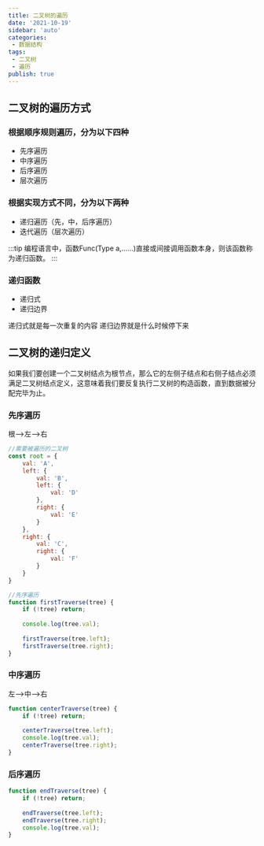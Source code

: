 ```yaml
---
title: 二叉树的遍历
date: '2021-10-19'
sidebar: 'auto'
categories:
 - 数据结构
tags:
 - 二叉树
 - 遍历
publish: true
---
```


## 二叉树的遍历方式

### 根据顺序规则遍历，分为以下四种
- 先序遍历
- 中序遍历
- 后序遍历
- 层次遍历

### 根据实现方式不同，分为以下两种
- 递归遍历（先，中，后序遍历）
- 迭代遍历（层次遍历）

:::tip
编程语言中，函数Func(Type a,……)直接或间接调用函数本身，则该函数称为递归函数。
:::

### 递归函数
- 递归式
- 递归边界

递归式就是每一次重复的内容
递归边界就是什么时候停下来

## 二叉树的递归定义
如果我们要创建一个二叉树结点为根节点，那么它的左侧子结点和右侧子结点必须满足二叉树结点定义，这意味着我们要反复执行二叉树的构造函数，直到数据被分配完毕为止。


### 先序遍历
根-->左-->右
```js
//需要被遍历的二叉树
const root = {
	val: 'A',
	left: {
		val: 'B',
		left: {
			val: 'D'
		},
		right: {
			val: 'E'
		}
	},
	right: {
		val: 'C',
		right: {
			val: 'F'
		}
	}
}
```

```js
//先序遍历
function firstTraverse(tree) {
	if (!tree) return;
	
	console.log(tree.val);
	
	firstTraverse(tree.left);
	firstTraverse(tree.right);
}
```

### 中序遍历
左-->中-->右
```js
function centerTraverse(tree) {
	if (!tree) return;
	
	centerTraverse(tree.left);
	console.log(tree.val);
	centerTraverse(tree.right);
}
```

### 后序遍历
```js
function endTraverse(tree) {
	if (!tree) return;
	
	endTraverse(tree.left);
	endTraverse(tree.right);
	console.log(tree.val);
}
```